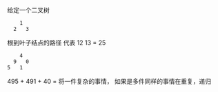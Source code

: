给定一个二叉树

        1
      2   3

根到叶子结点的路径 代表 12 13 = 25

        4
      9   0
    5   1

495 + 491 + 40 = 
将一件复杂的事情， 如果是多件同样的事情在重复，递归